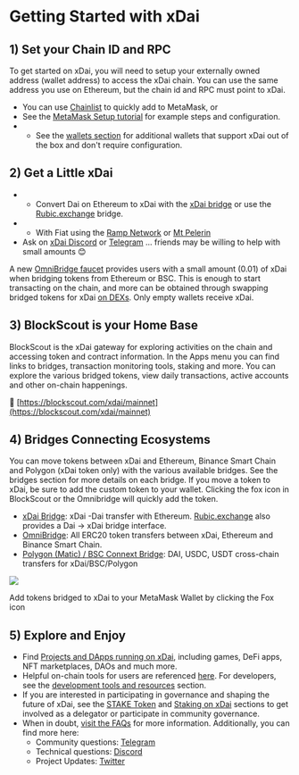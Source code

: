 # Getting Started with xDai

## 1\) Set your Chain ID and RPC <a id="1-set-your-chain-id-and-rpc"></a>

To get started on xDai, you will need to setup your externally owned address \(wallet address\) to access the xDai chain. You can use the same address you use on Ethereum, but the chain id and RPC must point to xDai.

* You can use [Chainlist](https://chainlist.org/) to quickly add to MetaMask, or
* See the [MetaMask Setup tutorial](https://www.xdaichain.com/for-users/wallets/metamask/metamask-setup) for example steps and configuration.
* * See the [wallets section](wallets.md) for additional wallets that support xDai out of the box and don't require configuration.

## 2\) Get a Little xDai <a id="2-get-a-little-xdai"></a>

* * Convert Dai on Ethereum to xDai with the [xDai bridge](https://www.xdaichain.com/for-users/bridges/converting-xdai-via-bridge) or use the [Rubic.exchange](https://rubic.exchange/) bridge.
* * With Fiat using the [Ramp Network](https://www.xdaichain.com/for-users/get-xdai-tokens/buying-xdai-with-fiat/ramp-network) or [Mt Pelerin](https://www.xdaichain.com/for-users/get-xdai-tokens/buying-xdai-with-fiat/mt-pelerin)​
* Ask on [xDai Discord](https://discord.gg/mPJ9zkq) or [Telegram](https://t.me/xdaistable) ... friends may be willing to help with small amounts 😊

A new [OmniBridge faucet](https://www.xdaichain.com/for-users/get-xdai-tokens/xdai-faucet#omnibridge-faucet) provides users with a small amount \(0.01\) of xDai when bridging tokens from Ethereum or BSC. This is enough to start transacting on the chain, and more can be obtained through swapping bridged tokens for xDai [on DEXs](../about-xdai/projects-and-dapps.md#defi). Only empty wallets receive xDai.

## 3\) BlockScout is your Home Base <a id="3-blockscout-is-your-home-base"></a>

BlockScout is the xDai gateway for exploring activities on the chain and accessing token and contract information. In the Apps menu you can find links to bridges, transaction monitoring tools, staking and more. You can explore the various bridged tokens, view daily transactions, active accounts and other on-chain happenings.

​🔎 [https://blockscout.com/xdai/mainnet](https://blockscout.com/xdai/mainnet)​

## 4\) Bridges Connecting Ecosystems <a id="4-bridges-connecting-ecosystems"></a>

You can move tokens between xDai and Ethereum, Binance Smart Chain and Polygon \(xDai token only\) with the various available bridges. See the bridges section for more details on each bridge. If you move a token to xDai, be sure to add the custom token to your wallet. Clicking the fox icon in BlockScout or the Omnibridge will quickly add the token.

* ​[xDai Bridge](https://bridge.xdaichain.com/): xDai -Dai transfer with Ethereum. [Rubic.exchange](https://rubic.exchange/) also provides a Dai -&gt; xDai bridge interface.
* ​[OmniBridge](https://omni.xdaichain.com/): All ERC20 token transfers between xDai, Ethereum and Binance Smart Chain.
* ​[Polygon \(Matic\) / BSC Connext Bridge](https://www.xpollinate.io/): DAI, USDC, USDT cross-chain transfers for xDai/BSC/Polygon

![](https://gblobscdn.gitbook.com/assets%2F-Lpi9AHj62wscNlQjI-l%2F-MW-lLnHfK0VMLdui3Po%2F-MW-moec6ggVlsE6QHiR%2Ffoxes.png?alt=media&token=2235b57a-146c-4de8-8cb4-0a47598aa6c1)

Add tokens bridged to xDai to your MetaMask Wallet by clicking the Fox icon

## 5\) Explore and Enjoy <a id="5-explore-and-enjoy"></a>

* Find [Projects and DApps running on xDai](../about-xdai/projects-and-dapps.md), including games, DeFi apps, NFT marketplaces, DAOs and much more.
* Helpful on-chain tools for users are referenced [here](applications.md). For developers, see the [development tools and resources](../for-developers/developer-resources-and-tools.md) section.
* If you are interested in participating in governance and shaping the future of xDai, see the [STAKE Token](../for-stakers/stake-token.md) and [Staking on xDai](../for-stakers/staking-on-xdai.md) sections to get involved as a delegator or participate in community governance.
* When in doubt, [visit the FAQs](../about-xdai/faqs.md) for more information. Additionally, you can find more here:
  * Community questions: [Telegram](https://t.me/xdaistable)​
  * Technical questions: [Discord](https://discord.gg/mPJ9zkq)​
  * Project Updates: [Twitter](https://twitter.com/xdaichain)​

